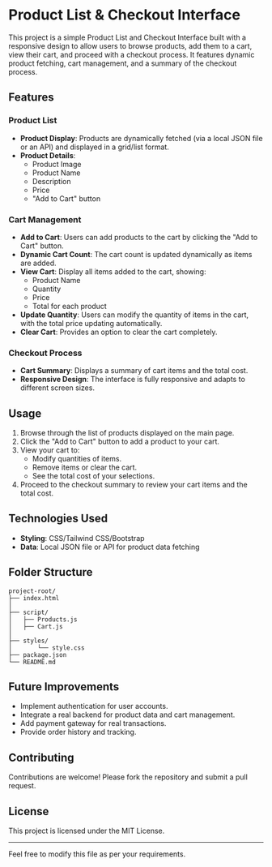# Product List & Checkout Interface

This project is a simple Product List and Checkout Interface built with a responsive design to allow users to browse products, add them to a cart, view their cart, and proceed with a checkout process. It features dynamic product fetching, cart management, and a summary of the checkout process.

## Features

### Product List
- **Product Display**: Products are dynamically fetched (via a local JSON file or an API) and displayed in a grid/list format.
- **Product Details**:
  - Product Image
  - Product Name
  - Description
  - Price
  - "Add to Cart" button

### Cart Management
- **Add to Cart**: Users can add products to the cart by clicking the "Add to Cart" button.
- **Dynamic Cart Count**: The cart count is updated dynamically as items are added.
- **View Cart**: Display all items added to the cart, showing:
  - Product Name
  - Quantity
  - Price
  - Total for each product
- **Update Quantity**: Users can modify the quantity of items in the cart, with the total price updating automatically.
- **Clear Cart**: Provides an option to clear the cart completely.

### Checkout Process
- **Cart Summary**: Displays a summary of cart items and the total cost.
- **Responsive Design**: The interface is fully responsive and adapts to different screen sizes.

## Usage

1. Browse through the list of products displayed on the main page.
2. Click the "Add to Cart" button to add a product to your cart.
3. View your cart to:
   - Modify quantities of items.
   - Remove items or clear the cart.
   - See the total cost of your selections.
4. Proceed to the checkout summary to review your cart items and the total cost.

## Technologies Used

- **Styling**: CSS/Tailwind CSS/Bootstrap
- **Data**: Local JSON file or API for product data fetching

## Folder Structure
```
project-root/
├── index.html
│
├── script/
│   ├── Products.js
│   ├── Cart.js
│
├── styles/
│       └── style.css
├── package.json
└── README.md
```

## Future Improvements
- Implement authentication for user accounts.
- Integrate a real backend for product data and cart management.
- Add payment gateway for real transactions.
- Provide order history and tracking.

## Contributing
Contributions are welcome! Please fork the repository and submit a pull request.

## License
This project is licensed under the MIT License.

---

Feel free to modify this file as per your requirements.
